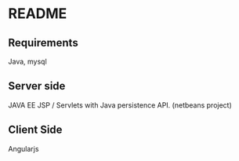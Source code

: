 README
======

Requirements
------------

Java, mysql

Server side
-----------

JAVA EE JSP / Servlets with Java persistence API. (netbeans project)

Client Side
-----------

Angularjs